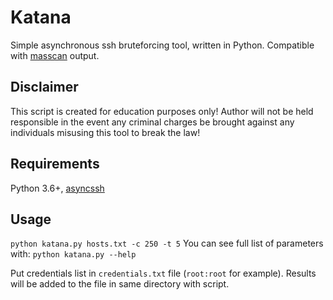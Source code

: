 # Katana
Simple asynchronous ssh bruteforcing tool, written in Python.
Compatible with [masscan](https://github.com/robertdavidgraham/masscan) output.

## Disclaimer
This script is created for education purposes only!
Author will not be held responsible in the event any criminal charges be brought against any individuals misusing this tool to break the law!

## Requirements
Python 3.6+,
 [asyncssh](https://github.com/ronf/asyncssh)

## Usage
`python katana.py hosts.txt -c 250 -t 5`
You can see full list of parameters with:
`python katana.py --help`

Put credentials list in `credentials.txt` file (`root:root` for example).
Results will be added to the file in same directory with script.
